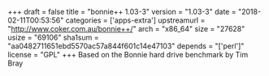 +++
draft = false
title = "bonnie++ 1.03-3"
version = "1.03-3"
date = "2018-02-11T00:53:56"
categories = ['apps-extra']
upstreamurl = "http://www.coker.com.au/bonnie++/"
arch = "x86_64"
size = "27628"
usize = "69106"
sha1sum = "aa0482711651ebd5570ac57a844f601c14e47103"
depends = "['perl']"
license = "GPL"
+++
Based on the Bonnie hard drive benchmark by Tim Bray